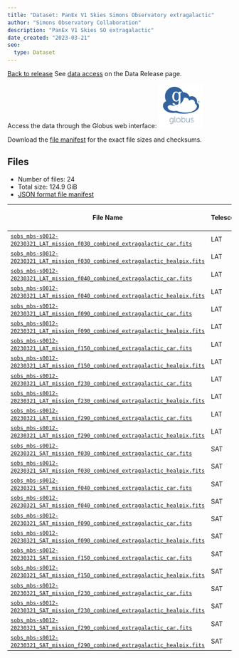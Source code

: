 ```yaml
---
title: "Dataset: PanEx V1 Skies Simons Observatory extragalactic"
author: "Simons Observatory Collaboration"
description: "PanEx V1 Skies SO extragalactic"
date_created: "2023-03-21"
seo:
  type: Dataset
---
```


[Back to release](./panexv1-so.html#datasets)
See [data access](./panexv1-so.html#data-access) on the Data Release page.

Access the data through the Globus web interface: [![Download via Globus](images/globus-logo.png)](https://app.globus.org/file-manager?origin_id=53b2a147-ae9d-4bbf-9d18-3b46d133d4bb&origin_path=%2Fmbs-s0012-20230321%2Fextragalactic%2F)

Download the [file manifest](https://g-0a470a.6b7bd8.0ec8.data.globus.org/mbs-s0012-20230321/extragalactic/manifest.json) for the exact file sizes and checksums.

## Files

- Number of files: 24
- Total size: 124.9 GiB
- [JSON format file manifest](https://g-0a470a.6b7bd8.0ec8.data.globus.org/mbs-s0012-20230321/extragalactic/manifest.json)

|                                                                                                                  File Name                                                                                                                  | Telescope | Frequency Band (GHz) | Pixelization |   Size    |
| ------------------------------------------------------------------------------------------------------------------------------------------------------------------------------------------------------------------------------------------- | --------- | -------------------: | ------------ | --------- |
| [`sobs_mbs-s0012-20230321_LAT_mission_f030_combined_extragalactic_car.fits`](https://g-456d30.0ed28.75bc.data.globus.org/mbs-s0012-20230321/extragalactic/sobs_mbs-s0012-20230321_LAT_mission_f030_combined_extragalactic_car.fits)         | LAT       |                   30 | car          | 1.3 GiB   |
| [`sobs_mbs-s0012-20230321_LAT_mission_f030_combined_extragalactic_healpix.fits`](https://g-456d30.0ed28.75bc.data.globus.org/mbs-s0012-20230321/extragalactic/sobs_mbs-s0012-20230321_LAT_mission_f030_combined_extragalactic_healpix.fits) | LAT       |                   30 | healpix      | 576.0 MiB |
| [`sobs_mbs-s0012-20230321_LAT_mission_f040_combined_extragalactic_car.fits`](https://g-456d30.0ed28.75bc.data.globus.org/mbs-s0012-20230321/extragalactic/sobs_mbs-s0012-20230321_LAT_mission_f040_combined_extragalactic_car.fits)         | LAT       |                   40 | car          | 1.3 GiB   |
| [`sobs_mbs-s0012-20230321_LAT_mission_f040_combined_extragalactic_healpix.fits`](https://g-456d30.0ed28.75bc.data.globus.org/mbs-s0012-20230321/extragalactic/sobs_mbs-s0012-20230321_LAT_mission_f040_combined_extragalactic_healpix.fits) | LAT       |                   40 | healpix      | 576.0 MiB |
| [`sobs_mbs-s0012-20230321_LAT_mission_f090_combined_extragalactic_car.fits`](https://g-456d30.0ed28.75bc.data.globus.org/mbs-s0012-20230321/extragalactic/sobs_mbs-s0012-20230321_LAT_mission_f090_combined_extragalactic_car.fits)         | LAT       |                   90 | car          | 20.9 GiB  |
| [`sobs_mbs-s0012-20230321_LAT_mission_f090_combined_extragalactic_healpix.fits`](https://g-456d30.0ed28.75bc.data.globus.org/mbs-s0012-20230321/extragalactic/sobs_mbs-s0012-20230321_LAT_mission_f090_combined_extragalactic_healpix.fits) | LAT       |                   90 | healpix      | 9.0 GiB   |
| [`sobs_mbs-s0012-20230321_LAT_mission_f150_combined_extragalactic_car.fits`](https://g-456d30.0ed28.75bc.data.globus.org/mbs-s0012-20230321/extragalactic/sobs_mbs-s0012-20230321_LAT_mission_f150_combined_extragalactic_car.fits)         | LAT       |                  150 | car          | 20.9 GiB  |
| [`sobs_mbs-s0012-20230321_LAT_mission_f150_combined_extragalactic_healpix.fits`](https://g-456d30.0ed28.75bc.data.globus.org/mbs-s0012-20230321/extragalactic/sobs_mbs-s0012-20230321_LAT_mission_f150_combined_extragalactic_healpix.fits) | LAT       |                  150 | healpix      | 9.0 GiB   |
| [`sobs_mbs-s0012-20230321_LAT_mission_f230_combined_extragalactic_car.fits`](https://g-456d30.0ed28.75bc.data.globus.org/mbs-s0012-20230321/extragalactic/sobs_mbs-s0012-20230321_LAT_mission_f230_combined_extragalactic_car.fits)         | LAT       |                  230 | car          | 20.9 GiB  |
| [`sobs_mbs-s0012-20230321_LAT_mission_f230_combined_extragalactic_healpix.fits`](https://g-456d30.0ed28.75bc.data.globus.org/mbs-s0012-20230321/extragalactic/sobs_mbs-s0012-20230321_LAT_mission_f230_combined_extragalactic_healpix.fits) | LAT       |                  230 | healpix      | 9.0 GiB   |
| [`sobs_mbs-s0012-20230321_LAT_mission_f290_combined_extragalactic_car.fits`](https://g-456d30.0ed28.75bc.data.globus.org/mbs-s0012-20230321/extragalactic/sobs_mbs-s0012-20230321_LAT_mission_f290_combined_extragalactic_car.fits)         | LAT       |                  290 | car          | 20.9 GiB  |
| [`sobs_mbs-s0012-20230321_LAT_mission_f290_combined_extragalactic_healpix.fits`](https://g-456d30.0ed28.75bc.data.globus.org/mbs-s0012-20230321/extragalactic/sobs_mbs-s0012-20230321_LAT_mission_f290_combined_extragalactic_healpix.fits) | LAT       |                  290 | healpix      | 9.0 GiB   |
| [`sobs_mbs-s0012-20230321_SAT_mission_f030_combined_extragalactic_car.fits`](https://g-456d30.0ed28.75bc.data.globus.org/mbs-s0012-20230321/extragalactic/sobs_mbs-s0012-20230321_SAT_mission_f030_combined_extragalactic_car.fits)         | SAT       |                   30 | car          | 37.1 MiB  |
| [`sobs_mbs-s0012-20230321_SAT_mission_f030_combined_extragalactic_healpix.fits`](https://g-456d30.0ed28.75bc.data.globus.org/mbs-s0012-20230321/extragalactic/sobs_mbs-s0012-20230321_SAT_mission_f030_combined_extragalactic_healpix.fits) | SAT       |                   30 | healpix      | 2.3 MiB   |
| [`sobs_mbs-s0012-20230321_SAT_mission_f040_combined_extragalactic_car.fits`](https://g-456d30.0ed28.75bc.data.globus.org/mbs-s0012-20230321/extragalactic/sobs_mbs-s0012-20230321_SAT_mission_f040_combined_extragalactic_car.fits)         | SAT       |                   40 | car          | 37.1 MiB  |
| [`sobs_mbs-s0012-20230321_SAT_mission_f040_combined_extragalactic_healpix.fits`](https://g-456d30.0ed28.75bc.data.globus.org/mbs-s0012-20230321/extragalactic/sobs_mbs-s0012-20230321_SAT_mission_f040_combined_extragalactic_healpix.fits) | SAT       |                   40 | healpix      | 2.3 MiB   |
| [`sobs_mbs-s0012-20230321_SAT_mission_f090_combined_extragalactic_car.fits`](https://g-456d30.0ed28.75bc.data.globus.org/mbs-s0012-20230321/extragalactic/sobs_mbs-s0012-20230321_SAT_mission_f090_combined_extragalactic_car.fits)         | SAT       |                   90 | car          | 333.7 MiB |
| [`sobs_mbs-s0012-20230321_SAT_mission_f090_combined_extragalactic_healpix.fits`](https://g-456d30.0ed28.75bc.data.globus.org/mbs-s0012-20230321/extragalactic/sobs_mbs-s0012-20230321_SAT_mission_f090_combined_extragalactic_healpix.fits) | SAT       |                   90 | healpix      | 36.0 MiB  |
| [`sobs_mbs-s0012-20230321_SAT_mission_f150_combined_extragalactic_car.fits`](https://g-456d30.0ed28.75bc.data.globus.org/mbs-s0012-20230321/extragalactic/sobs_mbs-s0012-20230321_SAT_mission_f150_combined_extragalactic_car.fits)         | SAT       |                  150 | car          | 333.7 MiB |
| [`sobs_mbs-s0012-20230321_SAT_mission_f150_combined_extragalactic_healpix.fits`](https://g-456d30.0ed28.75bc.data.globus.org/mbs-s0012-20230321/extragalactic/sobs_mbs-s0012-20230321_SAT_mission_f150_combined_extragalactic_healpix.fits) | SAT       |                  150 | healpix      | 36.0 MiB  |
| [`sobs_mbs-s0012-20230321_SAT_mission_f230_combined_extragalactic_car.fits`](https://g-456d30.0ed28.75bc.data.globus.org/mbs-s0012-20230321/extragalactic/sobs_mbs-s0012-20230321_SAT_mission_f230_combined_extragalactic_car.fits)         | SAT       |                  230 | car          | 333.7 MiB |
| [`sobs_mbs-s0012-20230321_SAT_mission_f230_combined_extragalactic_healpix.fits`](https://g-456d30.0ed28.75bc.data.globus.org/mbs-s0012-20230321/extragalactic/sobs_mbs-s0012-20230321_SAT_mission_f230_combined_extragalactic_healpix.fits) | SAT       |                  230 | healpix      | 144.0 MiB |
| [`sobs_mbs-s0012-20230321_SAT_mission_f290_combined_extragalactic_car.fits`](https://g-456d30.0ed28.75bc.data.globus.org/mbs-s0012-20230321/extragalactic/sobs_mbs-s0012-20230321_SAT_mission_f290_combined_extragalactic_car.fits)         | SAT       |                  290 | car          | 333.7 MiB |
| [`sobs_mbs-s0012-20230321_SAT_mission_f290_combined_extragalactic_healpix.fits`](https://g-456d30.0ed28.75bc.data.globus.org/mbs-s0012-20230321/extragalactic/sobs_mbs-s0012-20230321_SAT_mission_f290_combined_extragalactic_healpix.fits) | SAT       |                  290 | healpix      | 144.0 MiB |
